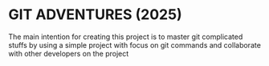 # GIT ADVENTURES (2025)

The main intention for creating this project is to master git complicated stuffs by using a simple project with focus on git commands and collaborate with other developers on the project

